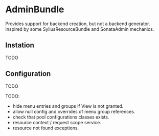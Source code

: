 AdminBundle
==========

Provides support for backend creation, but not a backend generator.
Inspired by some SyliusResourceBundle and SonataAdmin mechanics.

## Instation
TODO

## Configuration
TODO




TODO:
- hide menu entries and groups if View is not granted.
- allow null config and overrides of menu group references.
- check that pool configurations classes exists.
- resource context / request scope service.
- resource not found exceptions.
